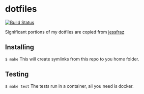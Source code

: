 # dotfiles

[![Build Status](https://travis-ci.org/BenjaminRaison/dotfiles.svg?branch=master)](https://travis-ci.org/BenjaminRaison/dotfiles)

Significant portions of my dotfiles are copied from [jessfraz](https://github.com/jessfraz/dotfiles)

## Installing
`$ make`
This will create symlinks from this repo to you home folder.

## Testing
`$ make test`
The tests run in a container, all you need is docker.
